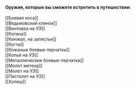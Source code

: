**Оружия, которые вы сможете встретить в путешествии:**<br>
<br>
[[Боевая коса]]<br>
[[Ведьмовский клинок]]<br>
[[Винтовка на УЭ]]<br>
[[Катана]]<br>
[[Кинжал, на запястье]]<br>
[[Когти]]<br>
[[Кожаные боевые перчатки]]<br>
[[Копьё на УЭ]]<br>
[[Металлические боевые перчатки]]<br>
[[Молот метеор]]<br>
[[Молот на УЭ]]<br>
[[Пистолет на УЭ]]<br>
[[Хопеш]]<br>